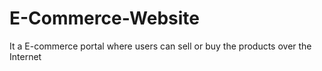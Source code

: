 # E-Commerce-Website
It a E-commerce portal where users can sell or buy the products over the Internet
